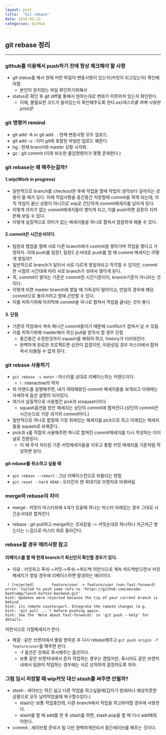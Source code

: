 ```yaml
---
layout: post
title:  "Git rebase"
date: 2019-05-22
categories: GitHub
---
```

## git rebase 정리
----------------

### github를 이용해서 push하기 전에 항상 체크해야 할 사항
- git status를 해서 현재 어떤 파일이 변동사항이 있는지(커밋이 되고있는지) 확인해야함.
  - 본인이 원치않는 파일 확인하기위해서
- status로 확인 후 git diff를 통해서 원하는대로 변화가 이루어져 있는지 확인한다.
  - 이때, 불필요한 코드가 들어있는지 확인해주도록 한다.*ex)테스트를 위해 사용한 print문*

### git 명령어 remind
- git add -A or git add . : 현재 변동사항 모두 업로드.
- git add -u : 이미 git에 포함된 파일만 업로드 해준다.
- tig : 현재 branch와 master 상황 시각화.
- gc : git commit (이와 비슷한 줄임명령어가 몇몇 존재한다.)

### git rebase는 왜 해주는걸까?

#### 1.wip(Work in progress)
- 일반적으로 branch를 checkout한 후에 작업을 할때 작업이 생각보다 길어지는 상황이 올 때가 있다. 이때 작업사항을 중간중간 저장할때 commit을 하게 되는데, 아직 작업이 끝난 상황이 아니므로 wip로 간단하게 commit메세지를 날리게 된다.
- 이렇게 의미가 없는 commit메세지들이 쌓이게 되고, 이를 push하면 굉장히 지저분해 보일 수 있다.
- 이렇게 실질적으로 의미가 없는 메세지들을 하나로 합쳐서 깔끔하게 해줄 수 있다.

#### 2.commit은 시간순서이다.
- 팀원과 협업을 할때 서로 다른 branch에서 commit을 쌓아가며 작업을 했다고 가정하자. 이때 push를 팀원1, 팀원2 순서대로 push를 할 때 commit 메세지는 어떻게 쌓일까?
- 일반적으로 branch가 달라서 서로 다르게 쌓일꺼라고 착각할 수 있지만, commit한 시점의 시간대에 따라 서로 branch가 섞여서 쌓이게 된다.
- 즉, commit이 쌓이는 기준은 commit한 시간기준이지, branch기준이 아니라는 것이다.
- 이렇게 되면 master branch에 쌓일 때 가독성이 떨어지고, 만일의 경우에 해당 commit으로 돌아가려고 할때 곤란할 수 있다.
- 이를 피하기위해 마지막에 commit을 하나로 합쳐서 작업을 끝내는 것이 좋다.

#### 3. 단점
- 기존의 작업에서 계속 해나간 commit들이기 때문에 conflict가 겹쳐서 날 수 있음
- 이를 피하기위해 master에서 최신 pull을 받아서 할 경우 단점
  - 중간중간 수정한것까지 squash를 해줘야 하고, history가 더러워진다.
  - 완벽하게 완료한 프로젝트면 상관이 없겠지만, 미완성일 경우 마스터에서 합쳐져서 되돌릴 수 없게 된다.

### git rebase 사용하기

- `git rebase -i mater` : 마스터를 상대로 리베이스하는 커맨드이다.
  - i : interactive의 약자
- 위 커맨드를 실행해주면, 내가 여태해왔던 commit 메세지들을 보게되고 아래에는 자세하게 옵션 설명이 되어있다.
- 여기서 실질적으로 사용할건 pick과 s(squash)이다.
  - squash옵션을 받은 메세지는 상단의 commit에 합쳐진다.(상단의 commit은 시간순으로 가장 과거의 commit이다.)
- 일반적으로 하나로 합칠때 가장 위에있는 메세지를 pick으로 하고 아래있는 메세지들을 squash로 바꿔준다.
- pick과 s를 적절히 사용해주면 하나로 합쳐진 commit메세지를 다시 작성하는 터미널로 전환된다.
  - 이 때 주석 처리된 기존 커밋메세지들을 지우고 통합 커밋 메세지를 기존처럼 작성하면 된다.

#### git rebase를 취소하고 싶을 때
- `git rebase --rebort` : 그냥 리베이스전으로 되돌리는 방법
- `git reset --hard HEAD` : 오리진의 맨 꼭대기로 브랜치로 바꿔버림

### merge와 rebase의 차이
- merge : 커밋이 마스터위에 4개가 있을때 하나는 마스터 아래있는 경우 그대로 시간순서대로 합쳐진다.

- rebase : git pull하고 merge하는 것과같음 -> 커밋순대로 하나하나 차근차근 쌓는다는 느낌으로 마스터 위로 올라간다.


### rebase할 경우 에러사항 참고
#### 리베이스를 할 때 현재 branch가 최신인지 확인할 경우가 있다.
- 이유 : 커밋하고 푸쉬->커밋->푸쉬->피드백 이런식으로 계속 피드백받으면서 커밋메세지가 쌓일 경우에 리베이스하면 발생하는 에러이다.
```
 ! [rejected]        feature/user -> feature/user (non-fast-forward)
error: failed to push some refs to 'https://github.com/wecode-bootcamp/lunch-button-backend.git'
hint: Updates were rejected because the tip of your current branch is behind
hint: its remote counterpart. Integrate the remote changes (e.g.
hint: 'git pull ...') before pushing again.
hint: See the 'Note about fast-forwards' in 'git push --help' for details.
```
이런식으로 거절메세지가 뜬다.

- 해결 : 같은 브랜치에서 풀을 받아온 후 다시 rebase해주고 `git push origin -f feature/user`를 해주면 된다.
  - -f 옵션은 강제로 푸시해주는 옵션이다.
  - 보통 같은 브랜치내에서 혼자 작업하는 경우는 괜찮지만, 혹시라도 같은 브랜치내에서 팀원이 작업하는 경우에는 서로 상의하여 결정하도록 하자.

### 그럼 임시 저장할 때 wip커밋 대신 stash를 써주면 안될까?
- stash  : 세이브는 하긴 싫고 다른 작업을 하고싶을때(갑자기 빔에러나 예상치못한 상황으로 모두 날려먹었을때 복구할수있다.)
  - stash는 보통 작업중인데, 다른 branch에서 작업을 하고와야할 경우에 사용한다.
  - stash를 할 때 add를 한 후 stash를 하면, stash pop을 할 때 다시 add해줘야한다.
- commit : 세이브할 준비가 됨 다만 완벽하게안되서 중간세이브를 해주는 것이다.

